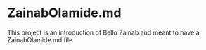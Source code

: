 
# ZainabOlamide.md

This project is an introduction of Bello Zainab and meant to have a ZainabOlamide.md file
